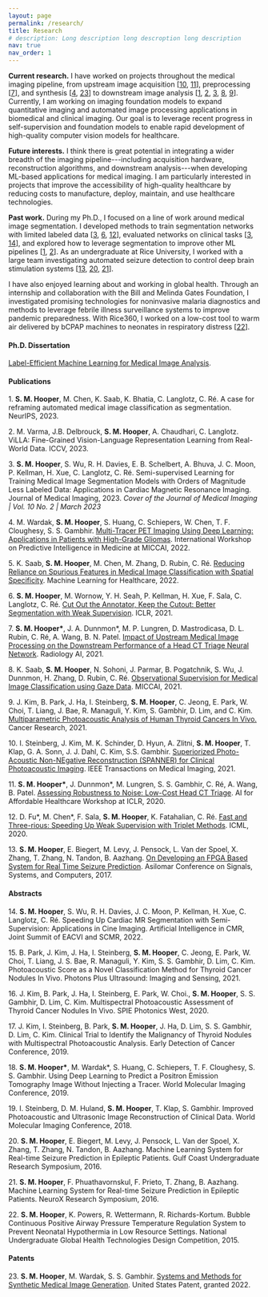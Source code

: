 ```yaml
---
layout: page
permalink: /research/
title: Research
# description: Long description long descroption long description
nav: true
nav_order: 1
---
```


**Current research.** I have worked on projects throughout the medical imaging pipeline, from upstream image acquisition [[10](#pub8), [11](#pub9)], preprocessing [[7](#pub5)], and synthesis [[4](#pub2), [23](#pub21)] to downstream image analysis [[1](#pub1), [2](#pub1), [3](#pub1), [8](#pub6), [9](#pub7)]. Currently, I am working on imaging foundation models to expand quantitative imaging and automated image processing applications in biomedical and clinical imaging. Our goal is to leverage recent progress in self-supervision and foundation models to enable rapid development of high-quality computer vision models for healthcare. 

**Future interests.** I think there is great potential in integrating a wider breadth of the imaging pipeline---including acquisition hardware, reconstruction algorithms, and downstream analysis---when developing ML-based applications for medical imaging. I am particularly interested in projects that improve the accessibility of high-quality healthcare by reducing costs to manufacture, deploy, maintain, and use healthcare technologies. 

**Past work.** During my Ph.D., I focused on a line of work around medical image segmentation. I developed methods to train segmentation networks with limited labeled data [[3](#pub1), [6](#pub4), [12](#pub10)], evaluated networks on clinical tasks [[3](#pub1), [14](#pub12)], and explored how to leverage segmentation to improve other ML pipelines [[1](#pub3), [2](#pub3)]. As an undergraduate at Rice University, I worked with a large team investigating automated seizure detection to control deep brain stimulation systems [[13](#pub11), [20](#pub18), [21](#pub19)]. 

I have also enjoyed learning about and working in global health. Through an internship and collaboration with the Bill and Melinda Gates Foundation, I investigated promising technologies for noninvasive malaria diagnostics and methods to leverage febrile illness surveillance systems to improve pandemic preparedness. With Rice360, I worked on a low-cost tool to warm air delivered by bCPAP machines to neonates in respiratory distress [[22](#pub20)].



#### Ph.D. Dissertation
[Label-Efficient Machine Learning for Medical Image Analysis](https://stacks.stanford.edu/file/druid:mx843ys4683/Sarah_Hooper_PhD_Dissertation_Final-augmented.pdf).


#### Publications
 
<a name="pub22"> </a> 1. **S. M. Hooper**, M. Chen, K. Saab, K. Bhatia, C. Langlotz, C. Ré. A case for reframing automated medical image classification as segmentation. NeurIPS, 2023. 

<a name="pub23"> </a> 2. M. Varma, J.B. Delbrouck, **S. M. Hooper**, A. Chaudhari, C. Langlotz. ViLLA: Fine-Grained Vision-Language Representation Learning from Real-World Data. ICCV, 2023.

<a name="pub1"> </a> 3. **S. M. Hooper**, S. Wu, R. H. Davies, E. B. Schelbert, A. Bhuva, J. C. Moon, P. Kellman, H. Xue, C. Langlotz, C. Ré. Semi-supervised Learning for Training Medical Image Segmentation Models with Orders of Magnitude Less Labeled Data: Applications in Cardiac Magnetic Resonance Imaging. Journal of Medical Imaging, 2023. 
*Cover of the Journal of Medical Imaging | Vol. 10 No. 2 | March 2023*

<a name="pub2"> </a> 4. M. Wardak, **S. M. Hooper**, S. Huang, C. Schiepers, W. Chen, T. F. Cloughesy, S. S. Gambhir. [Multi-Tracer PET Imaging Using Deep Learning: Applications in Patients with High-Grade Gliomas](https://link.springer.com/chapter/10.1007/978-3-031-16919-9_3). International Workshop on Predictive Intelligence in Medicine at MICCAI, 2022. 

<a name="pub3"> 5. K. Saab, **S. M. Hooper**, M. Chen, M. Zhang, D. Rubin, C. Ré. [Reducing Reliance on Spurious Features in Medical Image Classification with Spatial Specificity](https://proceedings.mlr.press/v182/saab22a.html). Machine Learning for Healthcare, 2022.
  
<a name="pub4"> </a> 6. **S. M. Hooper**, M. Wornow, Y. H. Seah, P. Kellman, H. Xue, F. Sala, C. Langlotz, C. Ré. [Cut Out the Annotator, Keep the Cutout: Better Segmentation with Weak Supervision](https://openreview.net/pdf?id=bjkX6Kzb5H). ICLR, 2021. 
  
<a name="pub5"> </a> 7. **S. M. Hooper\***, J. A. Dunnmon\*, M. P. Lungren, D. Mastrodicasa, D. L. Rubin, C. Ré, A. Wang, B. N. Patel. [Impact of Upstream Medical Image Processing on the Downstream Performance of a Head CT Triage Neural Network](https://pubs.rsna.org/doi/full/10.1148/ryai.2021200229). Radiology AI, 2021.

<a name="pub6"> </a> 8. K. Saab, **S. M. Hooper**, N. Sohoni, J. Parmar, B. Pogatchnik, S. Wu, J. Dunnmon, H. Zhang, D. Rubin, C. Ré. [Observational Supervision for Medical Image Classification using Gaze Data](https://link.springer.com/chapter/10.1007/978-3-030-87196-3_56). MICCAI, 2021.
  
<a name="pub7"> </a> 9. J. Kim, B. Park, J. Ha, I. Steinberg, **S. M. Hooper**, C. Jeong, E. Park, W. Choi, T. Liang, J. Bae, R. Managuli, Y. Kim, S. Gambhir, D. Lim, and C. Kim. [Multiparametric Photoacoustic Analysis of Human Thyroid Cancers In Vivo.](https://aacrjournals.org/cancerres/article/81/18/4849/670325/Multiparametric-Photoacoustic-Analysis-of-Human) Cancer Research, 2021.
  
<a name="pub8"> </a> 10. I. Steinberg, J. Kim, M. K. Schinder, D. Hyun, A. Zlitni, **S. M. Hooper**, T. Klap, G. A. Sonn, J. J. Dahl, C. Kim, S.S. Gambhir. [Superiorized Photo-Acoustic Non-NEgative Reconstruction (SPANNER) for Clinical Photoacoustic Imaging](https://ieeexplore.ieee.org/document/9383259). IEEE Transactions on Medical Imaging, 2021. 
  
<a name="pub9"> </a> 11. **S. M. Hooper\***, J. Dunnmon*, M. Lungren, S. S. Gambhir, C. Ré, A. Wang, B. Patel. [Assessing Robustness to Noise: Low-Cost Head CT Triage](https://arxiv.org/abs/2003.07977). AI for Affordable Healthcare Workshop at ICLR, 2020. 
  
<a name="pub10"> </a> 12. D. Fu\*, M. Chen\*, F. Sala, **S. M. Hooper**, K. Fatahalian, C. Ré. [Fast and Three-rious: Speeding Up Weak Supervision with Triplet Methods](http://proceedings.mlr.press/v119/fu20a/fu20a.pdf). ICML, 2020. 
  
<a name="pub11"> </a> 13. **S. M. Hooper**, E. Biegert, M. Levy, J. Pensock, L. Van der Spoel, X. Zhang, T. Zhang, N. Tandon, B. Aazhang. [On Developing an FPGA Based System for Real Time Seizure Prediction](https://ieeexplore.ieee.org/document/8335146). Asilomar Conference on Signals, Systems, and Computers, 2017.
  


#### Abstracts
<a name="pub12"> </a> 14. **S. M. Hooper**, S. Wu, R. H. Davies, J. C. Moon, P. Kellman, H. Xue, C. Langlotz, C. Ré. Speeding Up Cardiac MR Segmentation with Semi-Supervision: Applications in Cine Imaging. Artificial Intelligence in CMR, Joint Summit of EACVI and SCMR, 2022.
  
<a name="pub13"> </a> 15. B. Park, J. Kim, J. Ha, I. Steinberg, **S. M. Hooper**, C. Jeong, E. Park, W. Choi, T. Liang, J. S. Bae, R. Managuli, Y. Kim, S. S. Gambhir, D. Lim, C. Kim. Photoacoustic Score as a Novel Classification Method for Thyroid Cancer Nodules In Vivo. Photons Plus Ultrasound: Imaging and Sensing, 2021. 
  
<a name="pub14"> </a> 16. J. Kim, B. Park, J. Ha, I. Steinberg, E. Park, W. Choi., **S. M. Hooper**, S. S. Gambhir, D. Lim, C. Kim. Multispectral Photoacoustic Assessment of Thyroid Cancer Nodules In Vivo. SPIE Photonics West, 2020.
  
<a name="pub15"> </a> 17. J. Kim, I. Steinberg, B. Park, **S. M. Hooper**, J. Ha, D. Lim, S. S. Gambhir, D. Lim, C. Kim. Clinical Trial to Identify the Malignancy of Thyroid Nodules with Multispectral Photoacoustic Analysis. Early Detection of Cancer Conference, 2019. 
  
<a name="pub16"> </a> 18. **S. M. Hooper\***, M. Wardak\*, S. Huang, C. Schiepers, T. F. Cloughesy, S. S. Gambhir. Using Deep Learning to Predict a Positron Emission Tomography Image Without Injecting a Tracer. World Molecular Imaging Conference, 2019. 
  
<a name="pub17"> </a> 19. I. Steinberg, D. M. Huland, **S. M. Hooper**, T. Klap, S. Gambhir. Improved Photoacoustic and Ultrasonic Image Reconstruction of Clinical Data. World Molecular Imaging Conference, 2018.
  
<a name="pub18"> </a> 20. **S. M. Hooper**, E. Biegert, M. Levy, J. Pensock, L. Van der Spoel, X. Zhang, T. Zhang, N. Tandon, B. Aazhang. Machine Learning System for Real-time Seizure Prediction in Epileptic Patients. Gulf Coast Undergraduate Research Symposium, 2016.
  
<a name="pub19"> </a> 21. **S. M. Hooper**, F. Phuathavornskul, F. Prieto, T. Zhang, B. Aazhang. Machine Learning System for Real-time Seizure Prediction in Epileptic Patients. NeuroX Research Symposium, 2016.
  
<a name="pub20"> </a> 22. **S. M. Hooper**, K. Powers, R. Wettermann, R. Richards-Kortum. Bubble Continuous Positive Airway Pressure Temperature Regulation System to Prevent Neonatal Hypothermia in Low Resource Settings. National Undergraduate Global Health Technologies Design Competition, 2015.
  

#### Patents
<a name="pub21"> </a> 23. **S. M. Hooper**, M. Wardak, S. S. Gambhir. [Systems and Methods for Synthetic Medical Image Generation](https://patents.google.com/patent/US11398026B2/en). United States Patent, granted 2022. 


